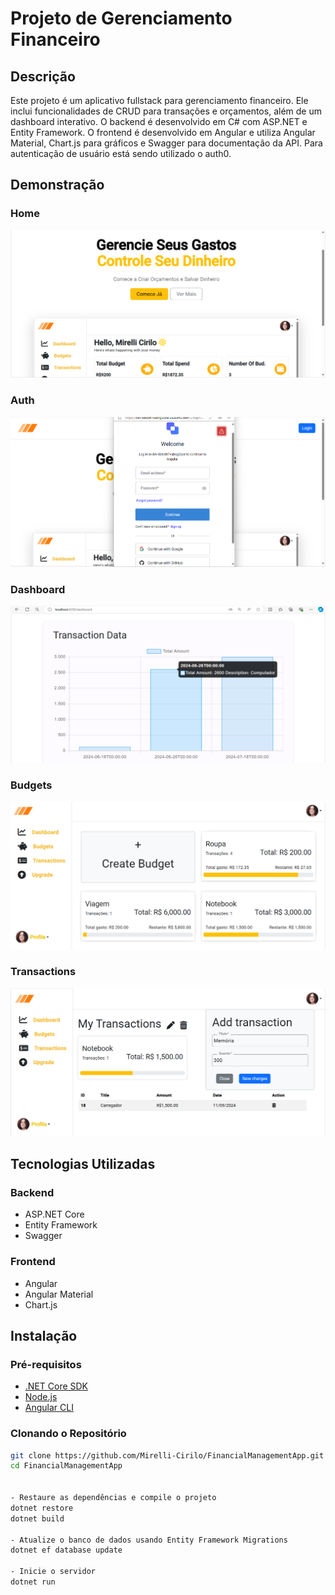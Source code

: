 # Projeto de Gerenciamento Financeiro

## Descrição
Este projeto é um aplicativo fullstack para gerenciamento financeiro. Ele inclui funcionalidades de CRUD para transações e orçamentos, além de um dashboard interativo.
O backend é desenvolvido em C# com ASP.NET e Entity Framework. O frontend é desenvolvido em Angular e utiliza Angular Material, Chart.js para gráficos e 
Swagger para documentação da API. Para autenticação de usuário está sendo utilizado o auth0.

## Demonstração

### Home
![Adicionar Transação](AngularFrontEnd/images/home.png)

### Auth
![Auth](images/auth.png)

### Dashboard
![Dashboard](images/dashboard.png)

### Budgets
![Budgets](images/budgets.png)

### Transactions
![Transactions](images/transacoes.png)

## Tecnologias Utilizadas

### Backend
- ASP.NET Core
- Entity Framework
- Swagger

### Frontend
- Angular
- Angular Material
- Chart.js

## Instalação

### Pré-requisitos
- [.NET Core SDK](https://dotnet.microsoft.com/download)
- [Node.js](https://nodejs.org/)
- [Angular CLI](https://angular.io/cli)

### Clonando o Repositório
```sh
git clone https://github.com/Mirelli-Cirilo/FinancialManagementApp.git
cd FinancialManagementApp


- Restaure as dependências e compile o projeto
dotnet restore
dotnet build

- Atualize o banco de dados usando Entity Framework Migrations
dotnet ef database update

- Inicie o servidor
dotnet run
